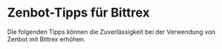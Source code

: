 # Zenbot-Tipps für Bittrex

Die folgenden Tipps können die Zuverlässigkeit bei der Verwendung von Zenbot mit Bittrex erhöhen.

## 



